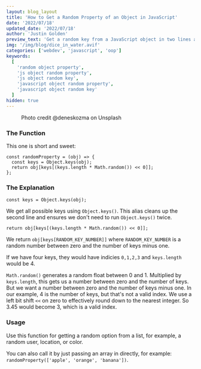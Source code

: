 ```yaml
---
layout: blog_layout
title: 'How to Get a Random Property of an Object in JavaScript'
date: '2022/07/18'
updated_date: '2022/07/18'
author: 'Justin Golden'
preview_text: 'Get a random key from a JavaScript object in two lines and less than a millisecond'
img: '/img/blog/dice_in_water.avif'
categories: ['webdev', 'javascript', 'oop']
keywords:
  [
    'random object property',
    'js object random property',
    'js object random key',
    'javascript object random property',
    'javascript object random key'
  ]
hidden: true
---
```


<figure>
  <picture>
    <source type="image/avif" srcset="/img/blog/dice_in_water.avif" alt="">
    <img src="/img/blog/dice_in_water.jpg" alt="">
  </picture>
  <figcaption>Photo credit @deneskozma on Unsplash</figcaption>
</figure>

### The Function

This one is short and sweet:

```
const randomProperty = (obj) => {
  const keys = Object.keys(obj);
  return obj[keys[(keys.length * Math.random()) << 0]];
};
```

### The Explanation

`const keys = Object.keys(obj);`

We get all possible keys using `Object.keys()`. This alias cleans up the second line and ensures we don't need to run `Object.keys()` twice.

`return obj[keys[(keys.length * Math.random()) << 0]];`

We return `obj[keys[RANDOM_KEY_NUMBER]]` where `RANDOM_KEY_NUMBER` is a random number between zero and the number of keys minus one.

If we have four keys, they would have indicies `0,1,2,3` and `keys.length` would be 4.

`Math.random()` generates a random float between 0 and 1. Multiplied by `keys.length`, this gets us a number between zero and the number of keys. But we want a number between zero and the number of keys minus one. In our example, 4 is the number of keys, but that's not a valid index. We use a left bit shift `<<` on zero to effectively round down to the nearest integer. So 3.45 would become 3, which is a valid index.

### Usage

Use this function for getting a random option from a list, for example, a random user, location, or color.

You can also call it by just passing an array in directly, for example: `randomProperty(['apple', 'orange', 'banana'])`.
